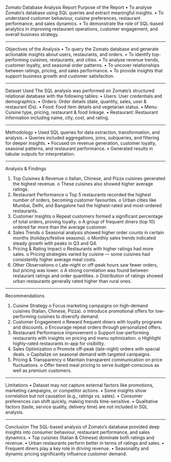 Zomato Database Analysis Report
Purpose of the Report
•	To analyse Zomato’s database using SQL queries and extract meaningful insights.
•	To understand customer behaviour, cuisine preferences, restaurant performance, and sales dynamics.
•	To demonstrate the role of SQL-based analytics in improving restaurant operations, customer engagement, and overall business strategy.
________________________________________
Objectives of the Analysis
•	To query the Zomato database and generate actionable insights about users, restaurants, and orders.
•	To identify top-performing cuisines, restaurants, and cities.
•	To analyse revenue trends, customer loyalty, and seasonal order patterns.
•	To uncover relationships between ratings, pricing, and sales performance.
•	To provide insights that support business growth and customer satisfaction.
________________________________________
Dataset Used
The SQL analysis was performed on Zomato’s structured relational database with the following tables:
•	Users: User credentials and demographics.
•	Orders: Order details (date, quantity, sales, user & restaurant IDs).
•	Food: Food item details and vegetarian status.
•	Menu: Cuisine type, pricing, restaurant & food linkage.
•	Restaurant: Restaurant information including name, city, cost, and rating.
________________________________________
Methodology
•	Used SQL queries for data extraction, transformation, and analysis.
•	Queries included aggregations, joins, subqueries, and filtering for deeper insights.
•	Focused on revenue generation, customer loyalty, seasonal patterns, and restaurant performance.
•	Generated results in tabular outputs for interpretation.
________________________________________
Analysis & Findings
1.	Top Cuisines & Revenue
o	Italian, Chinese, and Pizza cuisines generated the highest revenue.
o	These cuisines also showed higher average ratings.
2.	Restaurant Performance
o	Top 5 restaurants recorded the highest number of orders, becoming customer favourites.
o	Urban cities like Mumbai, Delhi, and Bangalore had the highest-rated and most-ordered restaurants.
3.	Customer Insights
o	Repeat customers formed a significant percentage of total orders, proving loyalty.
o	A group of frequent diners (top 10) ordered far more than the average customer.
4.	Sales Trends
o	Seasonal analysis showed higher order counts in certain months (holidays/festive seasons).
o	Monthly sales trends indicated steady growth with peaks in Q3 and Q4.
5.	Pricing & Rating Impact
o	Restaurants with higher ratings had more sales.
o	Pricing strategies varied by cuisine — some cuisines had consistently higher average meal costs.
6.	Other Observations
o	Late-night or off-peak hours saw fewer orders, but pricing was lower.
o	A strong correlation was found between restaurant ratings and order quantities.
o	Distribution of ratings showed urban restaurants generally rated higher than rural ones.
________________________________________
Recommendations
1.	Cuisine Strategy
o	Focus marketing campaigns on high-demand cuisines (Italian, Chinese, Pizza).
o	Introduce promotional offers for low-performing cuisines to diversify demand.
2.	Customer Engagement
o	Reward frequent diners with loyalty programs and discounts.
o	Encourage repeat orders through personalized offers.
3.	Restaurant Performance Improvement
o	Support low-performing restaurants with insights on pricing and menu optimization.
o	Highlight highly-rated restaurants in-app for visibility.
4.	Sales Optimization
o	Promote off-peak (late-night) orders with special deals.
o	Capitalize on seasonal demand with targeted campaigns.
5.	Pricing & Transparency
o	Maintain transparent communication on price fluctuations.
o	Offer tiered meal pricing to serve budget-conscious as well as premium customers.
________________________________________
Limitations
•	Dataset may not capture external factors like promotions, marketing campaigns, or competitor actions.
•	Some insights show correlation but not causation (e.g., ratings vs. sales).
•	Consumer preferences can shift quickly, making trends time-sensitive.
•	Qualitative factors (taste, service quality, delivery time) are not included in SQL analysis.
________________________________________

Conclusion
The SQL-based analysis of Zomato’s database provided deep insights into consumer behaviour, restaurant performance, and sales dynamics.
•	Top cuisines (Italian & Chinese) dominate both ratings and revenue.
•	Urban restaurants perform better in terms of ratings and sales.
•	Frequent diners play a key role in driving revenue.
•	Seasonality and dynamic pricing significantly influence customer demand.
